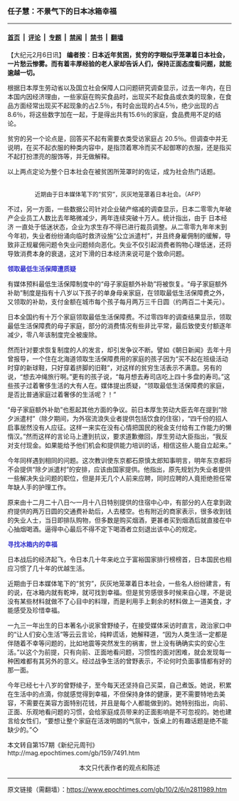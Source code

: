 ### 任子慧：不景气下的日本冰箱幸福

---

#### [首页](../../../..?n2811989) &nbsp;|&nbsp; [评论](../../../../../epoch-comment?n2811989) &nbsp;|&nbsp; [专题](../../../../../epoch-special?n2811989) &nbsp;|&nbsp; [禁闻](../../../../../epoch-news?n2811989) &nbsp;|&nbsp; [禁书](../../../../../books?n2811989) &nbsp;|&nbsp; [翻墙](https://github.com/gfw-breaker/nogfw/blob/master/README.md?n2811989)


<div class="post_content" id="artbody" itemprop="articleBody">
 <!-- article content begin -->
 <p>
  【大纪元2月6日讯】
  <b>
   编者按：日本近年贫困，贫穷的字眼似乎笼罩着日本社会，一片愁云惨雾。而有着丰厚经验的老人家却告诉人们，保持正面态度看问题，就能逾越一切。
  </b>
 </p>
 <p>
  根据日本厚生劳动省以及国立社会保障人口问题研究调查显示，过去一年内，在日本国内因经济理由，一些家庭在购买食品时，出现买不起食品或衣类的现象，在食品方面经常出现买不起现象的占2.5％，有时会出现的占4.5％，绝少出现的占8.6％，将这些数字加在一起，于是得出共有15.6％的家庭，食品费用不足的结论。
 </p>
 <p>
  贫穷的另一个论点是，回答买不起有需要衣类受访家庭占 20.5％。但调查中并无说明，在买不起衣服的种类内容中，是指顶着寒冷而买不起御寒的衣服，还是指买不起打扮漂亮的服饰等，并无做解释。
 </p>
 <p>
  以上两点定论为整个日本社会在被贫困所笼罩时的佐证，成为社会热门话题。
 </p>
 <p align="center">
  <br/>
  <font size="2">
   近期由于日本媒体笔下的“贫穷”，灰灰地笼罩着日本社会。（AFP）
  </font>
 </p>
 <p>
  不过，另一方面，一些数据公司针对企业破产缩减的调查显示，日本二零零九年破产企业员工人数比去年略微减少，两年连续突破十万人。统计指出，由于
  <ok href="https://www.epochtimes.com/gb/tag/%E6%97%A5%E6%9C%AC%E7%BB%8F%E6%B5%8E.html">
   日本经济
  </ok>
  一直处于低迷状态，企业为求生存不得已进行裁员调整。从二零零九年年末到今年初，失业者纷纷涌向临时救济设施“公立派遣村”，并且终身雇佣制的缓解，导致非正规雇佣问题令失业问题倾向恶化。失业不仅引起消费者购物心理低迷，还将导致消费本身的衰退，这对下滑的日本经济来说可是个致命问题。
 </p>
 <p>
  <font color="#3333CC">
   <b>
    领取最低生活保障遭质疑
   </b>
  </font>
 </p>
 <p>
  有媒体预料最低生活保障制度中的“母子家庭额外补助”将被恢复。“母子家庭额外补助”制度是指有十八岁以下孩子的单身母亲家庭，在领取最低生活保障费之外，又领取的补助，支付金额在城市每个孩子每月两万三千日圆（约两百二十美元）。
 </p>
 <p>
  日本全国约有十万个家庭领取最低生活保障费。不过零四年的调查结果显示，领取最低生活保障费的母子家庭，部分的消费情况有些非比平常，最后致使支付额逐年减少，零八年该制度完全被废除。
 </p>
 <p>
  然而针对要求恢复制度的人的发言，却引发争议不断。譬如《朝日新闻》去年十月曾报导，一个住在北海道领取生活保障费用的家庭的孩子因为“买不起在班级活动时穿的新球鞋，只好穿着挤脚的旧鞋”，对这样的贫穷生活表示不满意。另有的说，“想去冲绳旅行啊。”更有的孩子说，“每月想去寿司店吃上四十多盘的寿司。”这些孩子过着奢侈生活的大有人在。媒体提出质疑，“领取最低生活保障费的家庭，是否比普通家庭过着奢侈的生活呢？！”
 </p>
 <p>
  “母子家庭额外补助”也惹起其他方面的争议。前日本厚生劳动大臣去年在提到“除夕派遣村”（除夕期间，为外宿流浪失业者提供包括饮食的住宿），“四千份的招人启事居然没有人应征。这样一来实在没有心情把国民的税金支付给有工作能力的懒惰汉。”然而这样的言论马上遭到抗议，要求道歉撤回，厚生劳动大臣指出，“我反对支付现金。如果能给予他们机会和提供能力培训的话，相信这些人能自立起来。”
 </p>
 <p>
  今年同样遇到相同的问题。这次教训使东京都石原慎太郎知事明言，明年东京都将不会提供“除夕派遣村”的安排，应该由国家提供。他指出，原先规划为失业者提供一些解决失业问题的职位，但是并无几个人前来应聘，同时应聘的人竟拒绝担任常年缺人手的护理工作。
 </p>
 <p>
  原来由十二月二十八日～一月十八日特别提供的住宿中心中，有部分的人在拿到政府提供的两万日圆的交通费补助后，人去楼空。也有附近的商家表示，很多收到钱的失业人士，当日即排队购物，但多数是购买烟酒，更甚者买到烟酒后就直接在中心抽烟喝酒。逼得中心最后不得不定下喝酒者立刻退出该中心的规定。
 </p>
 <p>
  <font color="#3333CC">
   <b>
    寻找冰箱内的幸福
   </b>
  </font>
 </p>
 <p>
  日本战后的经济起飞，令日本几十年来屹立于富裕国家排行榜榜首，日本国民也相应习惯了几十年的优越生活。
 </p>
 <p>
  近期由于日本媒体笔下的“贫穷”，灰灰地笼罩着日本社会，一些名人纷纷建言，有的说，在冰箱内就有乾坤，就可找到幸福。但是贫穷感很多时候来自心理，不是说没有某些材料就做不了心目中的料理，而是利用手上剩余的材料做上一道美食，才能感受及珍惜幸福。
 </p>
 <p>
  一九三一年出生的日本著名小说家曾野绫子，在接受媒体采访时直言，政治家口中的“让人们安心生活”等云云言论，纯粹谎话，她解释道，“因为人类生活一定都是伴随着不幸等问题的，比如地震等突然发生的祸害，世上没有确确实实的安心生活。”以这个为前提，只有向前、正面地看问题，习惯性的面对困难，就会发现每一种困难都有其另外的意义。经过战争生活的曾野表示，不论何时负面事情都有好的那一面。
 </p>
 <p>
  今年已经七十八岁的曾野绫子，至今每天还坚持自己买菜，自己煮饭。她说，积累在生活中的点滴，你就感觉得到幸福，不但保持身体的健康，更不需要特地去美容，不需要在美容方面特别花钱，并且是每个人都能做到的。她特别指出，向前、正面、乐观地看问题的习惯，会给家庭成员带来的正面影响是不可忽视的。她也建言给女性们，“要想让整个家庭在活泼明朗的气氛中，饭桌上的有趣话题是绝不能缺少的。”◇
 </p>
 <p>
  本文转自第157期《新纪元周刊》
  <br/>
  <ok href=" http://mag.epochtimes.com/gb/159/7491.htm " target="_blank">
   http://mag.epochtimes.com/gb/159/7491.htm
  </ok>
  <font color="#ffffff">
   (http://www.dajiyuan.com)
  </font>
  <br/>
  <center>
   <font class="GY13">
    本文只代表作者的观点和陈述
   </font>
  </center>
 </p>
 <!-- article content end -->
 <div id="below_article_ad">
 </div>
</div>


---

原文链接（需翻墙）：https://www.epochtimes.com/gb/10/2/6/n2811989.htm